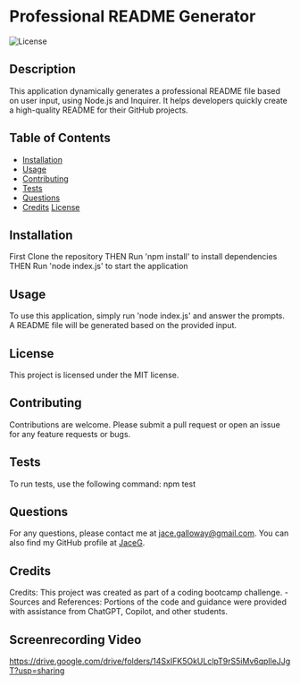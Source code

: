 # Professional README Generator

![License](https://img.shields.io/badge/License-MIT-blue.svg)

## Description
This application dynamically generates a professional README file based on user input, using Node.js and Inquirer. It helps developers quickly create a high-quality README for their GitHub projects.

## Table of Contents
- [Installation](#installation)
- [Usage](#usage)
- [Contributing](#contributing)
- [Tests](#tests)
- [Questions](#questions)
- [Credits](#credits)
[License](#license)

## Installation
First Clone the repository THEN Run 'npm install' to install dependencies THEN Run 'node index.js' to start the application

## Usage
To use this application, simply run 'node index.js' and answer the prompts. A README file will be generated based on the provided input.

## License

This project is licensed under the MIT license.

## Contributing
Contributions are welcome. Please submit a pull request or open an issue for any feature requests or bugs.

## Tests
To run tests, use the following command: npm test

## Questions
For any questions, please contact me at jace.galloway@gmail.com. You can also find my GitHub profile at [JaceG](https://github.com/JaceG).

## Credits
 Credits: This project was created as part of a coding bootcamp challenge. - Sources and References: Portions of the code and guidance were provided with assistance from ChatGPT, Copilot, and other students.

 ## Screenrecording Video
https://drive.google.com/drive/folders/14SxIFK5OkULclpT9rS5iMv6qplleJJgT?usp=sharing

